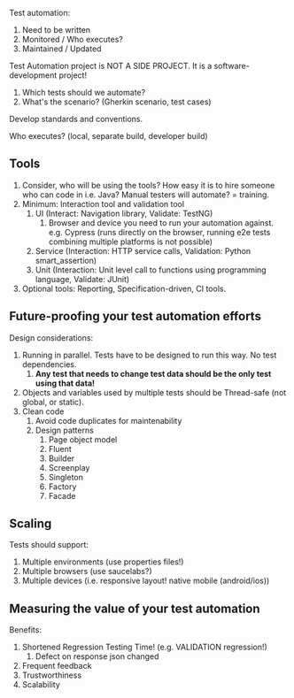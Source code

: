 Test automation:

1. Need to be written
2. Monitored / Who executes?
3. Maintained / Updated

Test Automation project is NOT A SIDE PROJECT. It is a software-development project!

1. Which tests should we automate?
2. What's the scenario? (Gherkin scenario, test cases)

Develop standards and conventions.

Who executes? (local, separate build, developer build)

## Tools
1. Consider, who will be using the tools? How easy it is to hire someone who can code in i.e. Java? Manual testers will automate? = training.
2. Minimum: Interaction tool and validation tool
	1. UI (Interact: Navigation library, Validate: TestNG)
		1. Browser and device you need to run your automation against. e.g. Cypress (runs directly on the browser, running e2e tests combining multiple platforms is not possible)
	2. Service (Interaction: HTTP service calls, Validation: Python smart_assertion)
	3. Unit (Interaction: Unit level call to functions using programming language, Validate: JUnit)
4. Optional tools: Reporting, Specification-driven, CI tools.

## Future-proofing your test automation efforts

Design considerations:
1. Running in parallel. Tests have to be designed to run this way. No test dependencies. 
	1. **Any test that needs to change test data should be the only test using that data!**
2. Objects and variables used by multiple tests should be Thread-safe (not global, or static).
3. Clean code
	1. Avoid code duplicates for maintenability
	2. Design patterns
		1. Page object model
		2. Fluent
		3. Builder
		4. Screenplay
		5. Singleton
		6. Factory
		7. Facade

## Scaling

Tests should support:

1. Multiple environments (use properties files!)
2. Multiple browsers (use saucelabs?)
3. Multiple devices (i.e. responsive layout! native mobile (android/ios))

## Measuring the value of your test automation

Benefits:

1. Shortened Regression Testing Time! (e.g. VALIDATION regression!)
	1. Defect on response json changed
2. Frequent feedback
3. Trustworthiness
4. Scalability


